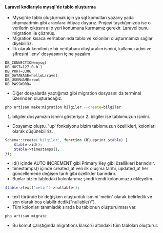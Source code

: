 #### <a href="https://github.com/erdodo/kendime-laravel-egitimi/commit/8c43bf08e29c676f3c3164d3c5e420b0869c5356">Laravel kodlarıyla mysql'de tablo oluşturma</a>

- Mysql'de tablo oluşturmak için ya sql komutları yazarıy yada phpmyadmin gibi aracılara ihtiyaç duyarız. Projeyi taşıdığımızda ise o verilerin çıktısını alıp yeri konumuna kurmamız gerekir. Laravel bunu migration ile çözmüş.
- Migration kısaca veritabanında tablo ve kolonları oluşturmamızı sağlar diyebiliriz.
- İlk olarak kendimize bir veritabanı oluşturalım ismini, kullanıcı adını ve şifresini '.env' dosyasının içine yazalım
```
DB_CONNECTION=mysql
DB_HOST=127.0.0.1
DB_PORT=3306
DB_DATABASE=helloLaravel
DB_USERNAME=root
DB_PASSWORD=
```
- Diğer dosyalarda yaptığımız gibi migration dosyasını da terminal üzerinden oluşturacağız.
```sh
php artisan make:migration bilgiler --create=bilgiler
```
1. bilgiler dosyamızın ismini gösteriyor 2. bilgiler ise tablomuzun ismini.
- Dosyamız oluştu. 'up' fonksiyonu bizim tablomuzun özellikleri, kolonları olarak düşünebiliriz.
```php
Schema::create('bilgiler', function (Blueprint $table) {
	$table->id();
	$table->timestamps();
});
```
- id() içinde AUTO INCREMENT gibi Primary Key gibi özellikleri barındırır.
- timestamps() içinde created_at veri ilk oluşma tarihi, updated_at her güncellemede değişen tarih gibi özellikler barındırır.
- Bunlar bizim tablodaki kolonlarımız şimdi kendi kolonumuzu ekleyelim.
```php
$table->text('metin')->nullable();
```
- text türünde bir değişken oluşturduk ismini 'metin' olarak belirledik ve son olarak boş olabilir dedik("nullable()").
- Tüm kolonları tanımladık sırada bu tablonun oluşturulması var.
```sh
php artisan migrate
```
- Bu komut çalıştığında migrations klasörü altındaki tüm tabloları oluşturur.



